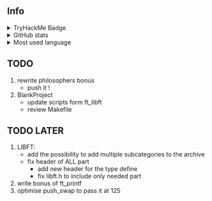 ## Info

<details>
  <summary>TryHackMe Badge</summary>
  <br>
  <img src="https://tryhackme-badges.s3.amazonaws.com/Pixailz.png?1" alt="TryHackMe">
</details>
<details>
  <summary>GitHub stats</summary>
  <br>
  <img src="https://github-readme-stats.vercel.app/api?username=Pixailz&theme=chartreuse-dark&show_icons=true">
</details>
<details>
  <summary>Most used language</summary>
  <br>
  <img src="https://github-readme-stats.vercel.app/api/top-langs/?username=Pixailz&theme=chartreuse-dark&layout=compact&langs_count=10">
</details>

## TODO

1. rewrite philosophers bonus
    - push it !
1. BlankProject
    - update scripts form ft_libft
    - review Makefile

## TODO LATER

1. LIBFT:
    - add the possibility to add multiple subcategories to the archive 
    - fix header of ALL part
        - add new header for the type define
        - fix libft.h to include only needed part
1. write bonus of ft_printf
1. optimise push_swap to pass it at 125
